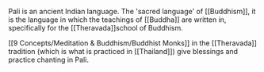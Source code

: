 Pali is an ancient Indian language. The 'sacred language' of [[Buddhism]], it is the language in which the teachings of [[Buddha]] are written in, specifically for the [[Theravada]]school of Buddhism.

[[9 Concepts/Meditation & Buddhism/Buddhist Monks]] in the [[Theravada]] tradition (which is what is practiced in [[Thailand]]) give blessings and practice chanting in Pali.